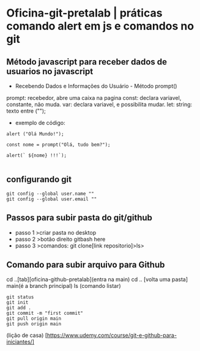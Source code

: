 # Oficina-git-pretalab | práticas comando alert em js e comandos no git

## Método javascript para receber dados de usuarios no javascript

- Recebendo Dados e Informações do Usuário - Método prompt()

prompt: recebedor, abre uma caixa na pagina
const: declara variavel, constante, não muda. 
var: declara variavel, e possibilita mudar.
let: 
string: texto entre ("");

- exemplo de código: 

```
alert ("Olá Mundo!");

const nome = prompt("Olá, tudo bem?");

alert(` ${nome} !!!`);


```

## configurando git

```
git config --global user.name ""
git config --global user.email ""

```

## Passos para subir pasta do  git/github

* passo 1 >criar pasta no desktop 
* passo 2 >botão direito gitbash here
* passo 3 >comandos: git clone[link repositorio]>ls>

## Comando para subir arquivo para Github

cd ..[tab][oficina-github-pretalab](entra na main)
cd .. [volta uma pasta]
main(é a branch principal)
ls (comando listar)

```
git status
git init
git add .
git commit -m "first commit"
git pull origin main 
git push origin main 
```
(lição de casa)
[https://www.udemy.com/course/git-e-github-para-iniciantes/] 
